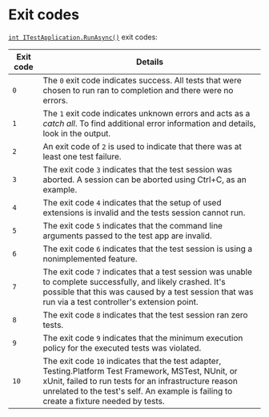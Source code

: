 # Exit codes

[`int ITestApplication.RunAsync()`](architecture.md) exit codes:

| Exit code | Details |
|-----|----------|
| `0` | The `0` exit code indicates success. All tests that were chosen to run ran to completion and there were no errors. |
| `1` | The `1` exit code indicates unknown errors and acts as a _catch all_. To find additional error information and details, look in the output. |
| `2` | An exit code of `2` is used to indicate that there was at least one test failure. |
| `3` | The exit code `3` indicates that the test session was aborted. A session can be aborted using Ctrl+C, as an example. |
| `4` | The exit code `4` indicates that the setup of used extensions is invalid and the tests session cannot run. |
| `5` | The exit code `5` indicates that the command line arguments passed to the test app are invalid. |
| `6` | The exit code `6` indicates that the test session is using a nonimplemented feature. |
| `7` | The exit code `7` indicates that a test session was unable to complete successfully, and likely crashed. It's possible that this was caused by a test session that was run via a test controller's extension point. |
| `8` | The exit code `8` indicates that the test session ran zero tests. |
| `9` | The exit code `9` indicates that the minimum execution policy for the executed tests was violated. |
| `10` | The exit code `10` indicates that the test adapter, Testing.Platform Test Framework, MSTest, NUnit, or xUnit, failed to run tests for an infrastructure reason unrelated to the test's self. An example is failing to create a fixture needed by tests. |
